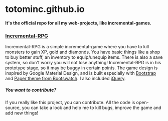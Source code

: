 <h1>totominc.github.io</h1>
<b>It's the official repo for all my web-projects, like incremental-games.</b>

<h3><a href="http://totominc.github.io/incremental-rpg/">Incremental-RPG</a></h3>
Incremental-RPG is a simple incremental-game where you have to kill monsters to gain XP, gold and diamonds. You have basic things like a shop to buy better stuff, an inventory to equip/unequip items. There is also a save system, so don't worry you will not lose anything!
Incremental-RPG is in his prototype stage, so it may be buggy in certain points.
The game design is inspired by Google Material Design, and is built especially with <a href="http://getbootstrap.com/">Bootstrap</a> and <a href="https://bootswatch.com/paper/">Paper theme from Bootswatch</a>. I also included <a href="http://jquery.com/">jQuery</a>.

<h5>You want to contribute?</h5>
If you really like this project, you can contribute. All the code is open-source, you can take a look and help me to kill bugs, improve the game and add new things!